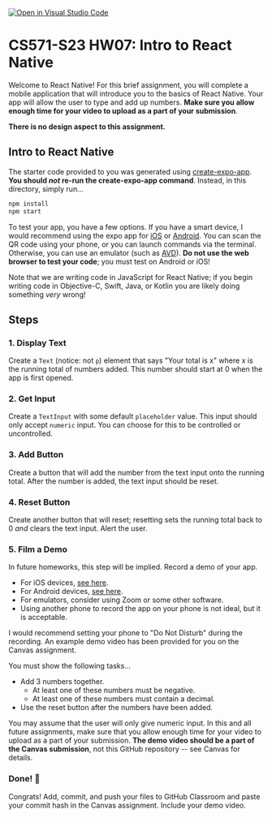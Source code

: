 [![Open in Visual Studio Code](https://classroom.github.com/assets/open-in-vscode-c66648af7eb3fe8bc4f294546bfd86ef473780cde1dea487d3c4ff354943c9ae.svg)](https://classroom.github.com/online_ide?assignment_repo_id=10610484&assignment_repo_type=AssignmentRepo)
# CS571-S23 HW07: Intro to React Native

Welcome to React Native! For this brief assignment, you will complete a mobile application that will introduce you to the basics of React Native. Your app will allow the user to type and add up numbers. **Make sure you allow enough time for your video to upload as a part of your submission**.

**There is no design aspect to this assignment.**

## Intro to React Native

The starter code provided to you was generated using [create-expo-app](https://www.npmjs.com/package/create-expo-app). **You should *not* re-run the create-expo-app command**. Instead, in this directory, simply run...

```bash
npm install
npm start
```

To test your app, you have a few options. If you have a smart device, I would recommend using the expo app for [iOS](https://apps.apple.com/us/app/expo-go/id982107779) or [Android](https://play.google.com/store/apps/details?id=host.exp.exponent&hl=en_US&gl=US). You can scan the QR code using your phone, or you can launch commands via the terminal. Otherwise, you can use an emulator (such as [AVD](https://developer.android.com/studio/run/emulator)). **Do not use the web browser to test your code**; you must test on Android or iOS!

Note that we are writing code in JavaScript for React Native; if you begin writing code in Objective-C, Swift, Java, or Kotlin you are likely doing something *very* wrong!

## Steps

### 1. Display Text
Create a `Text` (notice: not `p`) element that says "Your total is x" where x is the running total of numbers added. This number should start at 0 when the app is first opened.

### 2. Get Input
Create a `TextInput` with some default `placeholder` value. This input should only accept `numeric` input. You can choose for this to be controlled or uncontrolled. 

### 3. Add Button
Create a button that will add the number from the text input onto the running total. After the number is added, the text input should be reset.

### 4. Reset Button
Create another button that will reset; resetting sets the running total back to 0 *and* clears the text input. Alert the user.

### 5. Film a Demo
In future homeworks, this step will be implied. Record a demo of your app.
 - For iOS devices, [see here](https://support.apple.com/en-us/HT207935).
 - For Android devices, [see here](https://support.google.com/android/answer/9075928?hl=en).
 - For emulators, consider using Zoom or some other software.
 - Using another phone to record the app on your phone is not ideal, but it is acceptable.

I would recommend setting your phone to "Do Not Disturb" during the recording. An example demo video has been provided for you on the Canvas assignment.

You must show the following tasks...

 - Add 3 numbers together.
   - At least one of these numbers must be negative.
   - At least one of these numbers must contain a decimal.
 - Use the reset button after the numbers have been added.

You may assume that the user will only give numeric input. In this and all future assignments, make sure that you allow enough time for your video to upload as a part of your submission. **The demo video should be a part of the Canvas submission**, not this GitHub repository -- see Canvas for details.

### Done! 🥳
Congrats! Add, commit, and push your files to GitHub Classroom and paste your commit hash in the Canvas assignment. Include your demo video.
